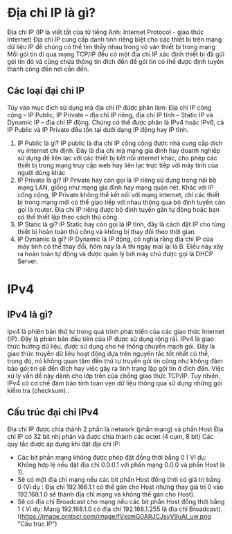 # Địa chỉ IP là gì?
Địa chỉ IP (IP là viết tắt của từ tiếng Anh: Internet Protocol - giao thức Internet) Địa chỉ IP cung cấp danh tính riêng biệt cho các thiết bị trên mạng dữ liệu IP để chúng có thể tìm thấy nhau trong vô vàn thiết bị trong mạng Mỗi gói tin đi qua mạng TCP/IP đều có một địa chỉ IP xác định thiết bị đã gửi gói tin đó và cũng chứa thông tin đích đến để gói tin có thể được định tuyến thành công đến nơi cần đến.
## Các loại đại chỉ IP
Tùy vào mục đích sử dụng mà địa chỉ IP được phân làm: Địa chỉ IP công cộng – IP Public, IP Private – địa chỉ IP riêng, địa chỉ IP tĩnh – Static IP và Dynamic IP – địa chỉ IP động. Chúng có thể được phân là IPv4 hoặc IPv6, cả IP Public và IP Private đều tồn tại dưới dạng IP động hay IP tĩnh.
1. IP Public là gì?
IP public là địa chỉ IP công cộng được nhà cung cấp dịch vụ internet chỉ định. Đây là địa chỉ mà mạng gia đình hay doanh nghiệp sử dụng để liên lạc với các thiết bị kết nối internet khác, cho phép các thiết bị trong mạng truy cập web hay liên lạc trực tiếp với máy tính của người dùng khác
2. IP Private là gì?
IP Private hay còn gọi là IP riêng sử dụng trong nội bộ mạng LAN, giống như mạng gia đình hay mạng quán nét. Khác với IP công cộng, IP Private không thể kết nối với mạng internet, chỉ các thiết bị trong mạng mới có thể giao tiếp với nhau thông qua bộ định tuyến còn gọi là router. Địa chỉ IP riêng được bộ định tuyến gán tự động hoặc bạn có thể thiết lập theo cách thủ công.
3. IP Static là gì?
IP Static hay còn gọi là IP tĩnh, đây là cách đặt IP cho từng thiết bị hoàn toàn thủ công và không bị thay đổi theo thời gian.
4. IP Dynamic là gì?
IP Dynamic là IP động, có nghĩa rằng địa chỉ IP của máy tính có thể thay đổi, hôm nay là A thì ngày mai lại là B. Điều này xảy ra hoàn toàn tự động và được quản lý bởi máy chủ được gọi là DHCP Server.
# IPv4
## IPv4 là gì?
Ipv4 là phiên bản thứ tư trong quá trình phát triển của các giao thức Internet (IP). Đây là phiên bản đầu tiên của IP được sử dụng rộng rãi. 
IPv4 là giao thức hướng dữ liệu, được sử dụng cho hệ thống chuyển mạch gói. Đây là giao thức truyền dữ liêu hoạt động dựa trên nguyên tắc tốt nhất có thể, trong đó, nó không quan tâm đến thứ tự truyền gói tin cũng như không đảm bảo gói tin sẽ đến đích hay việc gây ra tình trạng lặp gói tin ở đích đến. Việc xử lý vấn đề này dành cho lớp trên của chồng giao thức TCP/IP. Tuy nhiên, IPv4 có cơ chế đảm bảo tính toàn vẹn dữ liệu thông qua sử dụng những gói kiểm tra (checksum)..
## Cấu trúc đại chỉ IPv4
Địa chỉ IP được chia thành 2 phần là network (phần mạng) và phần Host
Địa chỉ IP có 32 bit nhị phân và được chia thành các octet (4 cụm, 8 bit)
Các quy tắc được áp dụng khi đặt địa chỉ IP:
- Các bit phần mạng không được phép đặt đồng thời bằng 0 ( Ví dụ: Không hợp lệ nếu đặt địa chỉ 0.0.0.1 với phần mạng 0.0.0 và phần Host là 1).
- Sẽ có một địa chỉ mạng nếu các bit phần Host đồng thời có giá trị bằng 0 (Ví dụ : Địa chỉ 192.168.1.1 có thể gán cho Host nhưng thay giá trị 0 vào 192.168.1.0 sẽ thành địa chỉ mạng và không thể gán cho Host).
- Sẽ có địa chỉ Broadcast cho mạng nếu các bit phần Host đồng thời bằng 1 ( Ví dụ: Mạng 192.168.1.0 có địa chỉ 192.168.1.255 là địa chỉ Broadcast).
!(https://image.prntscr.com/image/fVxsmG0ARJCJsyV9uAI_uw.png "Cấu trúc IP")
